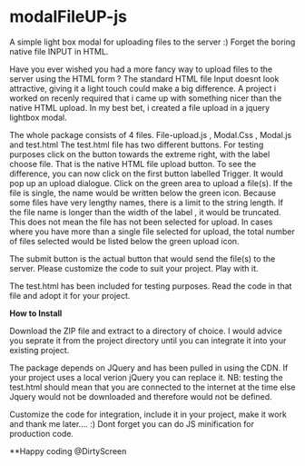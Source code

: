 # modalFileUP-js
A simple light box modal for uploading files to the server :) Forget the boring native file INPUT in HTML. 

Have you ever wished you had a more fancy way to upload files to the server using the HTML form ? 
The standard HTML file Input doesnt look attractive, giving it a light touch could make a big difference. 
A project i worked on recenly required that i came up with something nicer than the native HTML upload. 
In my best bet, i created a file upload in a jquery lightbox modal. 

The whole package consists of 4 files. File-upload.js , Modal.Css , Modal.js and test.html 
The test.html file has two different buttons. For testing purposes click on the button towards the extreme right, with the label choose file. That is the native HTML file upload button. To see the difference, you can now click on the first button labelled Trigger. It would pop up an upload dialogue. Click on the green area to upload a file(s). If the file is single, the name would be written below the green icon. Because some files have very lengthy names, there is a limit to the string length. If the file name is longer than the width of the label , it would be truncated. This does not mean the file has not been selected for upload. 
In cases where you have more than a single file selected for upload, the total number of files selected would be listed below the green upload icon. 

The submit button is the actual button that would send the file(s) to the server. Please customize the code to suit your project. Play with it. 

The test.html has been included for testing purposes. Read the code in that file and adopt it for your project. 

**How to Install** 
 
Download the ZIP file and extract to a directory of choice. I would advice you seprate it from the project directory until you can integrate it into your existing project. 

The package depends on JQuery and has been pulled in using the CDN. If your project uses a local verion jQuery you can replace it. NB: testing the test.html should mean that you are connected to the internet at the time else Jquery would not be downloaded and therefore would not be defined. 

Customize the code for integration, include it in your project, make it work and thank me later.... :) 
Dont forget you can do JS minification for production code. 

**Happy coding @DirtyScreen 

